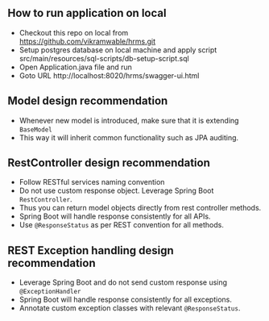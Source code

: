 ## How to run application on local

- Checkout this repo on local from https://github.com/vikramwable/hrms.git
- Setup postgres database on local machine and apply script src/main/resources/sql-scripts/db-setup-script.sql 
- Open Application.java file and run 
- Goto URL http://localhost:8020/hrms/swagger-ui.html


## Model design recommendation
- Whenever new model is introduced, make sure that it is extending `BaseModel`
- This way it will inherit common functionality such as JPA auditing.

## RestController design recommendation
- Follow RESTful services naming convention
- Do not use custom response object. Leverage Spring Boot `RestController`. 
- Thus you can return model objects directly from rest controller methods.
- Spring Boot will handle response consistently for all APIs.
- Use `@ResponseStatus` as per REST convention for all methods.

## REST Exception handling design recommendation
- Leverage Spring Boot and do not send custom response using `@ExceptionHandler`
- Spring Boot will handle response consistently for all exceptions.
- Annotate custom exception classes with relevant `@ResponseStatus`.